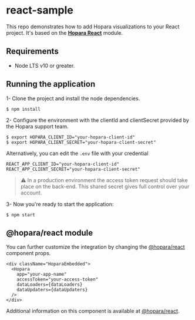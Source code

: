 # react-sample
This repo demonstrates how to add Hopara visualizations to your React project. It's based on the
 [**Hopara React**](https://www.npmjs.com/package/@hopara/react) module.

## Requirements

* Node LTS v10 or greater.

## Running the application

1- Clone the project and install the node dependencies.

```shell
$ npm install
```

2- Configure the environment with the clientId and clientSecret provided by the Hopara support team.

```shell
$ export HOPARA_CLIENT_ID="your-hopara-client-id"
$ export HOPARA_CLIENT_SECRET="your-hopara-client-secret"
```

Alternatively, you can edit the `.env` file with your credential

```text
REACT_APP_CLIENT_ID="your-hopara-client-id"
REACT_APP_CLIENT_SECRET="your-hopara-client-secret"
```

> :warning: In a production environment the access token request should take place on the back-end. This shared secret gives full control over your account.

3- Now you're ready to start the application:

```shell
$ npm start
```

## @hopara/react module
You can further customize the integration by changing the [@hopara/react](https://www.npmjs.com/package/@hopara/react) component props.

```tsx
<div className="HoparaEmbedded">
  <Hopara
    app="your-app-name"
    accessToken="your-access-token"
    dataLoaders={dataLoaders}
    dataUpdaters={dataUpdaters}
  />
</div>
```

Additional information on this component is available at [@hopara/react](https://www.npmjs.com/package/@hopara/react).


